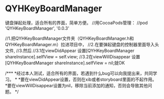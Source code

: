 # QYHKeyBoardManager
键盘弹起处理，适合所有的界面，简单方便。
//用CocoaPods管理：
//pod 'QYHKeyBoardManager', '0.0.3'

//1.把QYHKeyBoardManager文件夹（QYHKeyBoardManager.h和QYHKeyBoardManager.m）拉进项目中，
//2.在要弹起键盘的控制器里面导入头文件,
//3.然后
//3.1在viewDidAppear 设置[QYHKeyBoardManager shareInstance].selfView = self.view;
//3.2在viewWillDisappear 设置[QYHKeyBoardManager shareInstance].selfView = nil;就OK

/***
 *经过本人测试，适合所有的界面，若遇到什么bug可以向我提出来，共同学习。
 *
 *要在viewDidAppear设置，否则在xib或者storyboard里面的不起作用。
 *要在viewWillDisappear设置为nil，移除当前添加的通知，否则会导致其他问题。
 */


